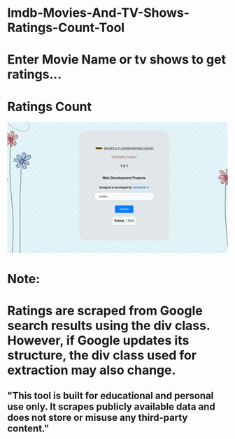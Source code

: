 # Imdb-Movies-And-TV-Shows-Ratings-Count-Tool

# Enter Movie Name or tv shows to get ratings...

# Ratings Count

![Ratings](https://raw.githubusercontent.com/yashu1wwww/Imdb-Movies-And-TV-Shows-Ratings-Count-Tool/refs/heads/main/Screenshot_2025-08-03_12_48_54%7E2.png)

# Note:

# Ratings are scraped from Google search results using the div class. However, if Google updates its structure, the div class used for extraction may also change.

## "This tool is built for educational and personal use only. It scrapes publicly available data and does not store or misuse any third-party content."
